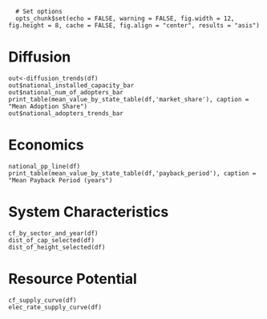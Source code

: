 ```{r options, echo=FALSE}
  # Set options
  opts_chunk$set(echo = FALSE, warning = FALSE, fig.width = 12, fig.height = 8, cache = FALSE, fig.align = "center", results = "asis")
```

# Diffusion
```{r Diffusion}
out<-diffusion_trends(df)
out$national_installed_capacity_bar
out$national_num_of_adopters_bar
print_table(mean_value_by_state_table(df,'market_share'), caption = "Mean Adoption Share")
out$national_adopters_trends_bar
```

# Economics
```{r Economics}
national_pp_line(df)
print_table(mean_value_by_state_table(df,'payback_period'), caption = "Mean Payback Period (years")
```
# System Characteristics
```{r System_Characteristics}
cf_by_sector_and_year(df)
dist_of_cap_selected(df)
dist_of_height_selected(df)

```
# Resource Potential
``` {r Resource_Potential}
cf_supply_curve(df)
elec_rate_supply_curve(df)
```
